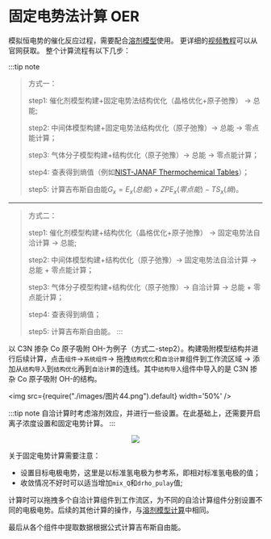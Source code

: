 # 固定电势法计算 OER

模拟恒电势的催化反应过程，需要配合[溶剂模型](./chapter_56)使用。
更详细的[视频教程](http://www.pwmat.com/Train)可以从官网获取。
整个计算流程有以下几步：

:::tip note
> 方式一：
> 
> step1: 催化剂模型构建+固定电势法结构优化（晶格优化+原子弛豫） → 总能;
> 
> step2: 中间体模型构建+固定电势法结构优化（原子弛豫）→ 总能 → 零点能计算；
> 
> step3: 气体分子模型构建+结构优化（原子弛豫）→ 总能 → 零点能计算；
> 
> step4: 查表得到熵值（例如[NIST-JANAF Thermochemical Tables](https://janaf.nist.gov/)）；
> 
> step5: 计算吉布斯自由能$G_x = E_x (总能) + ZPE_x (零点能) -TS_x (熵)$。

---

> 方式二：
> 
> step1: 催化剂模型构建+结构优化（晶格优化+原子弛豫） → 固定电势法自洽计算 → 总能;
> 
> step2: 中间体模型构建+结构优化（原子弛豫）→ 固定电势法自洽计算 → 总能 + 零点能计算；
> 
> step3: 气体分子模型构建+结构优化（原子弛豫）→ 自洽计算 → 总能 + 零点能计算；
> 
> step4: 查表得到熵值；
> 
> step5: 计算吉布斯自由能。
:::

以 C3N 掺杂 Co 原子吸附 OH-为例子（方式二-step2）。构建吸附模型结构并进行后续计算，点击`组件`→`系统组件`→ 拖拽`结构优化`和`自洽计算`组件到工作流区域 → 添加从`结构导入`到`结构优化`再到`自洽计算`的连线。其中`结构导入`组件中导入的是 C3N 掺杂 Co 原子吸附 OH-的结构。

<img src={require("./images/图片44.png").default} width='50%' /> 

:::tip note
自洽计算时考虑溶剂效应，并进行一些设置。在此基础上，还需要开启离子浓度设置和固定电势计算。
:::
<center>
    <img src={require("./images/图片64.png").default} /> 
</center>

关于固定电势计算需要注意：

- 设置目标电极电势，这里是以标准氢电极为参考系，即相对标准氢电极的值；
- 收敛情况不好时可以适当增加`mix_Q`和`drho_pulay`值;

计算时可以拖拽多个自洽计算组件到工作流区，为不同的自洽计算组件分别设置不同的电极电势。后续的其他计算的操作，与[溶剂模型计算](./chapter_56)中相同。

最后从各个组件中提取数据根据公式计算吉布斯自由能。